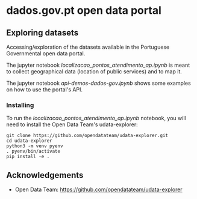 # dados.gov.pt open data portal

## Exploring datasets

Accessing/exploration of the datasets available in the Portuguese Governmental open data portal.

The jupyter notebook *localizacao_pontos_atendimento_ap.ipynb* is meant to collect geographical data (location of public services) and to map it.

The jupyter notebook *api-demos-dados-gov.ipynb* shows some examples on how to use the portal's API.

### Installing

To run the *localizacao_pontos_atendimento_ap.ipynb* notebook, you will need to install the Open Data Team's udata-explorer:

```
git clone https://github.com/opendatateam/udata-explorer.git
cd udata-explorer
python3 -m venv pyenv
. pyenv/bin/activate
pip install -e .
```

## Acknowledgements

* Open Data Team: https://github.com/opendatateam/udata-explorer